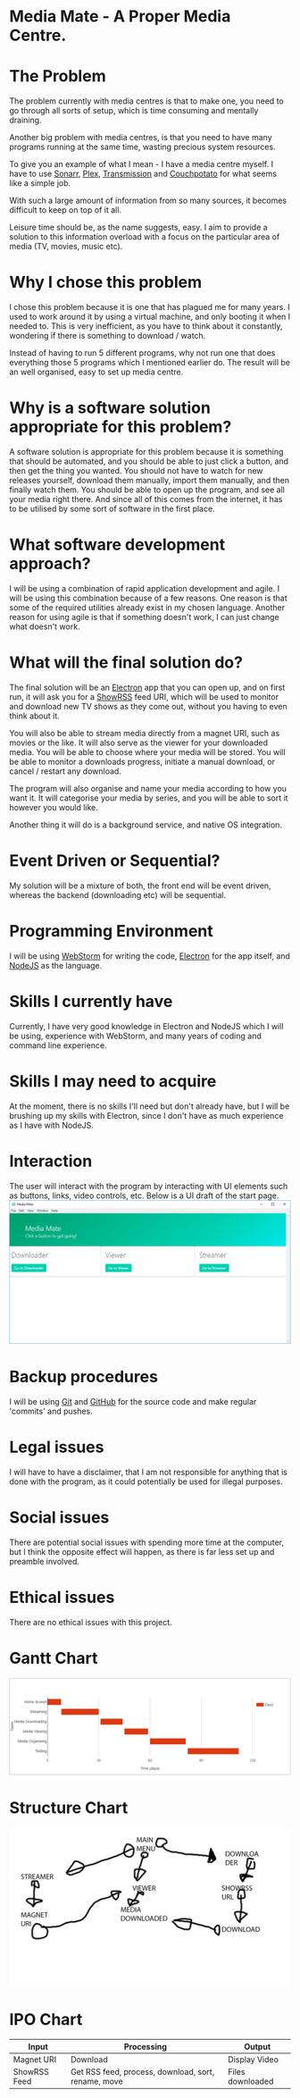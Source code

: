 # Media Mate - A Proper Media Centre.

# The Problem
The problem currently with media centres is that to make one, you need to go through all sorts of setup, which is time consuming and mentally draining.

Another big problem with media centres, is that you need to have many programs running at the same time, wasting precious system resources.

To give you an example of what I mean - I have a media centre myself. I have to use [Sonarr](https://sonarr.tv), [Plex](https://plex.tv), [Transmission](https://transmissionbt.com) and [Couchpotato](https://couchpota.to/) for what seems like a simple job.

With such a large amount of information from so many sources, it becomes difficult to keep on top of it all.

Leisure time should be, as the name suggests, easy. I aim to provide a solution to this information overload with a focus on the particular area of media (TV, movies, music etc).

# Why I chose this problem
I chose this problem because it is one that has plagued me for many years. I used to work around it by using a virtual machine, and only booting it when I needed to. This is very inefficient, as you have to think about it constantly, wondering if there is something to download / watch.

Instead of having to run 5 different programs, why not run one that does everything those 5 programs which I mentioned earlier do. The result will be an well organised, easy to set up media centre.

# Why is a software solution appropriate for this problem?
A software solution is appropriate for this problem because it is something that should be automated, and you should be able to just click a button, and then get the thing you wanted. You should not have to watch for new releases yourself, download them manually, import them manually, and then finally watch them. You should be able to open up the program, and see all your media right there. And since all of this comes from the internet, it has to be utilised by some sort of software in the first place.

# What software development approach?
I will be using a combination of rapid application development and agile. I will be using this combination because of a few reasons. One reason is that some of the required utilities already exist in my chosen language. Another reason for using agile is that if something doesn't work, I can just change what doesn't work.

# What will the final solution do?
The final solution will be an [Electron](https://electron.atom.io) app that you can open up, and on first run, it will ask you for a [ShowRSS](http://showrss.info/) feed URI, which will be used to monitor and download new TV shows as they come out, without you having to even think about it.

You will also be able to stream media directly from a magnet URI, such as movies or the like. It will also serve as the viewer for your downloaded media. You will be able to choose where your media will be stored. You will be able to monitor a downloads progress, initiate a manual download, or cancel / restart any download.

The program will also organise and name your media according to how you want it. It will categorise your media by  series, and you will be able to sort it however you would like.

Another thing it will do is a background service, and native OS integration.

# Event Driven or Sequential?
My solution will be a mixture of both, the front end will be event driven, whereas the backend (downloading etc) will be sequential.

# Programming Environment
I will be using [WebStorm](https://www.jetbrains.com/webstorm/) for writing the code, [Electron](https://electron.atom.io) for the app itself, and [NodeJS](https://nodejs.org) as the language.

# Skills I currently have
Currently, I have very good knowledge in Electron and NodeJS which I will be using, experience with WebStorm, and many years of coding and command line experience.

# Skills I may need to acquire
At the moment, there is no skills I'll need but don't already have, but I will be brushing up my skills with Electron, since I don't have as much experience as I have with NodeJS.

# Interaction
The user will interact with the program by interacting with UI elements such as buttons, links, video controls, etc. Below is a UI draft of the start page.
![](UI.png)

# Backup procedures
I will be using [Git](https://git-scm.com/) and [GitHub](https://github.com) for the source code and make regular 'commits' and pushes.

# Legal issues
I will have to have a disclaimer, that I am not responsible for anything that is done with the program, as it could potentially be used for illegal purposes.

# Social issues
There are potential social issues with spending more time at the computer, but I think the opposite effect will happen, as there is far less set up and preamble involved.

# Ethical issues
There are no ethical issues with this project.

# Gantt Chart
![](Gantt.png)

# Structure Chart
![](Structure.png)

# IPO Chart
| Input        	| Processing                                          	| Output           	|
|--------------	|-----------------------------------------------------	|------------------	|
| Magnet URI   	| Download                                            	| Display Video    	|
| ShowRSS Feed 	| Get RSS feed, process, download, sort, rename, move 	| Files downloaded 	|